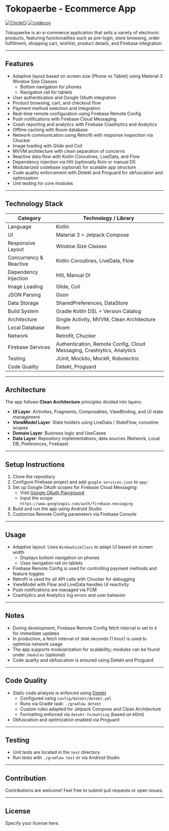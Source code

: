 # Tokopaerbe - Ecommerce App
[![CircleCI](https://dl.circleci.com/status-badge/img/gh/atifa1110/Ecommerce-Jetpack/tree/master.svg?style=svg)](https://dl.circleci.com/status-badge/redirect/gh/atifa1110/Ecommerce-Jetpack/tree/master)
[![codecov](https://codecov.io/gh/atifa1110/Ecommerce-Jetpack/branch/master/graph/badge.svg)](https://codecov.io/gh/atifa1110/Ecommerce-Jetpack)

Tokopaerbe is an e-commerce application that sells a variety of electronic products, featuring functionalities such as pre-login, store browsing, order fulfillment, shopping cart, wishlist, product details, and Firebase integration 

---

## Features

- Adaptive layout based on screen size (Phone vs Tablet) using Material 3 Window Size Classes
   - Bottom navigation for phones
   - Navigation rail for tablets
- User authentication and Google OAuth integration
- Product browsing, cart, and checkout flow
- Payment method selection and integration
- Real-time remote configuration using Firebase Remote Config
- Push notifications with Firebase Cloud Messaging
- Crash reporting and analytics with Firebase Crashlytics and Analytics
- Offline caching with Room database
- Network communication using Retrofit with response inspection via Chucker
- Image loading with Glide and Coil
- MVVM architecture with clean separation of concerns
- Reactive data flow with Kotlin Coroutines, LiveData, and Flow
- Dependency injection via Hilt (optionally Koin or manual DI)
- Modularized codebase (optional) for scalable app structure
- Code quality enforcement with Detekt and Proguard for obfuscation and optimization
- Unit testing for core modules

---

## Technology Stack

| Category                  | Technology / Library                                                   |
|---------------------------|------------------------------------------------------------------------|
| Language                  | Kotlin                                                                 |
| UI                        | Material 3 + Jetpack Compose                                           |
| Responsive Layout         | Window Size Classes                                                    |
| Concurrency & Reactive    | Kotlin Coroutines, LiveData, Flow                                      |
| Dependency Injection      | Hilt, Manual DI                                                        |
| Image Loading             | Glide, Coil                                                            |
| JSON Parsing              | Gson                                                                   |
| Data Storage              | SharedPreferences, DataStore                                           |
| Build System              | Gradle Kotlin DSL + Version Catalog                                    |
| Architecture              | Single Activity, MVVM, Clean Architecture                              |
| Local Database            | Room                                                                   |
| Network                   | Retrofit, Chucker                                                      |
| Firebase Services         | Authentication, Remote Config, Cloud Messaging, Crashlytics, Analytics |
| Testing                   | JUnit, Mockito, MockK, Robolectric                                     |
| Code Quality              | Detekt, Proguard                                                       |

---

## Architecture

The app follows **Clean Architecture** principles divided into layers:

- **UI Layer**: Activities, Fragments, Composables, ViewBinding, and UI state management
- **ViewModel Layer**: State holders using LiveData / StateFlow, coroutine scopes
- **Domain Layer**: Business logic and UseCases
- **Data Layer**: Repository implementations, data sources (Network, Local DB, Preferences, Firebase)

---

## Setup Instructions

1. Clone the repository
2. Configure Firebase project and add `google-services.json` to `app/`
3. Set up Google OAuth scopes for Firebase Cloud Messaging:
    - Visit [Google OAuth Playground](https://developers.google.com/oauthplayground)
    - Input the scope `https://www.googleapis.com/auth/firebase.messaging`
4. Build and run the app using Android Studio
5. Customize Remote Config parameters via Firebase Console

---

## Usage

- Adaptive layout: Uses `WindowSizeClass` to adapt UI based on screen width
   - Displays bottom navigation on phones
   - Uses navigation rail on tablets
- Firebase Remote Config is used for controlling payment methods and feature toggles
- Retrofit is used for all API calls with Chucker for debugging
- ViewModel with Flow and LiveData handles UI reactivity
- Push notifications are managed via FCM
- Crashlytics and Analytics log errors and user behavior
---

## Notes

- During development, Firebase Remote Config fetch interval is set to `0` for immediate updates
- In production, a fetch interval of `3600` seconds (1 hour) is used to optimize network usage
- The app supports modularization for scalability; modules can be found under `/modules` (optional)
- Code quality and obfuscation is ensured using Detekt and Proguard

---

## Code Quality

- Static code analysis is enforced using [Detekt](https://github.com/detekt/detekt)
   - Configured using `config/detekt/detekt.yml`
   - Runs via Gradle task: `./gradlew detekt`
   - Custom rules adapted for Jetpack Compose and Clean Architecture
   - Formatting enforced via `detekt-formatting` (based on ktlint)
- Obfuscation and optimization enabled via Proguard

---

## Testing

- Unit tests are located in the `test` directory
- Run tests with `./gradlew test` or via Android Studio

---

## Contribution

Contributions are welcome! Feel free to submit pull requests or open issues.

---

## License

Specify your license here.
